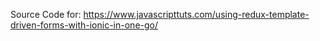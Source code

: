 Source Code for: https://www.javascripttuts.com/using-redux-template-driven-forms-with-ionic-in-one-go/
